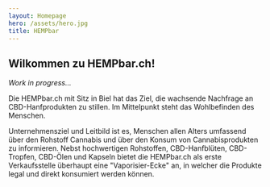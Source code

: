 ```yaml
---
layout: Homepage
hero: /assets/hero.jpg
title: HEMPbar
---
```


## Wilkommen zu HEMPbar.ch!

*Work in progress...*

Die HEMPbar.ch mit Sitz in Biel hat das Ziel, die wachsende Nachfrage an CBD-Hanfprodukten zu stillen. Im Mittelpunkt steht das Wohlbefinden des Menschen.

Unternehmensziel und Leitbild ist es, Menschen allen Alters umfassend über den Rohstoff Cannabis und über den Konsum von Cannabisprodukten zu informieren. Nebst hochwertigen Rohstoffen, CBD-Hanfblüten, CBD-Tropfen, CBD-Ölen und Kapseln bietet die HEMPbar.ch als erste Verkaufsstelle überhaupt eine "Vaporisier-Ecke" an, in welcher die Produkte legal und direkt konsumiert werden können.
